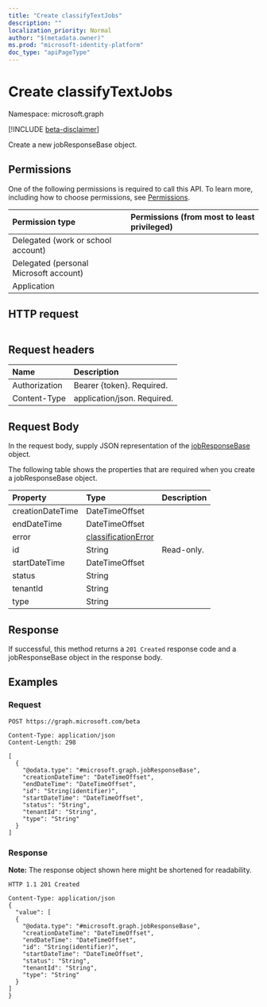 ```yaml
---
title: "Create classifyTextJobs"
description: ""
localization_priority: Normal
author: "$(metadata.owner)"
ms.prod: "microsoft-identity-platform"
doc_type: "apiPageType"
---
```


# Create classifyTextJobs

Namespace: microsoft.graph

[!INCLUDE [beta-disclaimer](../../includes/beta-disclaimer.md)]

Create a new jobResponseBase object.

## Permissions

One of the following permissions is required to call this API. To learn more, including how to choose permissions, see [Permissions](/graph/permissions-reference).

| Permission type                        | Permissions (from most to least privileged) |
| :------------------------------------- | :------------------------------------------ |
| Delegated (work or school account)     |                                             |
| Delegated (personal Microsoft account) |                                             |
| Application                            |                                             |

## HTTP request

<!-- {
  "blockType": "ignored"
}
-->

```http

```

## Request headers

| Name          | Description                 |
| :------------ | :-------------------------- |
| Authorization | Bearer {token}. Required.   |
| Content-Type  | application/json. Required. |

## Request Body

In the request body, supply JSON representation of the [jobResponseBase](../resources/-jobresponsebase.md) object.

<!-- Actions and Functions -->

<!-- CRUD Methods -->

The following table shows the properties that are required when you create a jobResponseBase object.

| Property         | Type                                                       | Description |
| :--------------- | :--------------------------------------------------------- | :---------- |
| creationDateTime | DateTimeOffset                                             |             |
| endDateTime      | DateTimeOffset                                             |             |
| error            | [classificationError](../resources/classificationerror.md) |             |
| id               | String                                                     | Read-only.  |
| startDateTime    | DateTimeOffset                                             |             |
| status           | String                                                     |             |
| tenantId         | String                                                     |             |
| type             | String                                                     |             |

## Response

If successful, this method returns a `201 Created` response code and a jobResponseBase object in the response body.

## Examples

### Request

<!-- {
  "blockType": "request",
  "name": "create_classifytextjobs"
}
-->

```http
POST https://graph.microsoft.com/beta

Content-Type: application/json
Content-Length: 298

[
  {
    "@odata.type": "#microsoft.graph.jobResponseBase",
    "creationDateTime": "DateTimeOffset",
    "endDateTime": "DateTimeOffset",
    "id": "String(identifier)",
    "startDateTime": "DateTimeOffset",
    "status": "String",
    "tenantId": "String",
    "type": "String"
  }
]

```

### Response

**Note:** The response object shown here might be shortened for readability.

<!-- {
  "blockType": "response",
  "truncated": true,
  "@odata.type": "$(this.ReturnTypeFullName)"
}
-->

```http
HTTP 1.1 201 Created

Content-Type: application/json
{
  "value": [
  {
    "@odata.type": "#microsoft.graph.jobResponseBase",
    "creationDateTime": "DateTimeOffset",
    "endDateTime": "DateTimeOffset",
    "id": "String(identifier)",
    "startDateTime": "DateTimeOffset",
    "status": "String",
    "tenantId": "String",
    "type": "String"
  }
]
}

```
